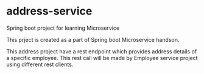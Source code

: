 # address-service
Spring boot project for learning Microservice

This prject is created as a part of Spring boot Microservice handson.

This address project have a rest endpoint which provides address details of a specific employee. This rest call will be made by Employee service project using different rest clients.

